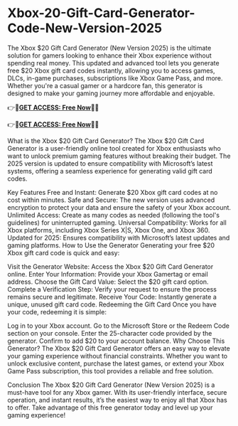 # Xbox-20-Gift-Card-Generator-Code-New-Version-2025

The Xbox $20 Gift Card Generator (New Version 2025) is the ultimate solution for gamers looking to enhance their Xbox experience without spending real money. This updated and advanced tool lets you generate free $20 Xbox gift card codes instantly, allowing you to access games, DLCs, in-game purchases, subscriptions like Xbox Game Pass, and more. Whether you're a casual gamer or a hardcore fan, this generator is designed to make your gaming journey more affordable and enjoyable.


👉🔷**[GET ACCESS: Free Now](https://btadeal.com/x6b3cx/)**🔶✅

👉🔷**[GET ACCESS: Free Now](https://btadeal.com/x6b3cx/)**🔶✅


What is the Xbox $20 Gift Card Generator?
The Xbox $20 Gift Card Generator is a user-friendly online tool created for Xbox enthusiasts who want to unlock premium gaming features without breaking their budget. The 2025 version is updated to ensure compatibility with Microsoft’s latest systems, offering a seamless experience for generating valid gift card codes.

Key Features
Free and Instant: Generate $20 Xbox gift card codes at no cost within minutes.
Safe and Secure: The new version uses advanced encryption to protect your data and ensure the safety of your Xbox account.
Unlimited Access: Create as many codes as needed (following the tool's guidelines) for uninterrupted gaming.
Universal Compatibility: Works for all Xbox platforms, including Xbox Series X|S, Xbox One, and Xbox 360.
Updated for 2025: Ensures compatibility with Microsoft’s latest updates and gaming platforms.
How to Use the Generator
Generating your free $20 Xbox gift card code is quick and easy:

Visit the Generator Website: Access the Xbox $20 Gift Card Generator online.
Enter Your Information: Provide your Xbox Gamertag or email address.
Choose the Gift Card Value: Select the $20 gift card option.
Complete a Verification Step: Verify your request to ensure the process remains secure and legitimate.
Receive Your Code: Instantly generate a unique, unused gift card code.
Redeeming the Gift Card
Once you have your code, redeeming it is simple:

Log in to your Xbox account.
Go to the Microsoft Store or the Redeem Code section on your console.
Enter the 25-character code provided by the generator.
Confirm to add $20 to your account balance.
Why Choose This Generator?
The Xbox $20 Gift Card Generator offers an easy way to elevate your gaming experience without financial constraints. Whether you want to unlock exclusive content, purchase the latest games, or extend your Xbox Game Pass subscription, this tool provides a reliable and free solution.

Conclusion
The Xbox $20 Gift Card Generator (New Version 2025) is a must-have tool for any Xbox gamer. With its user-friendly interface, secure operation, and instant results, it’s the easiest way to enjoy all that Xbox has to offer. Take advantage of this free generator today and level up your gaming experience!
